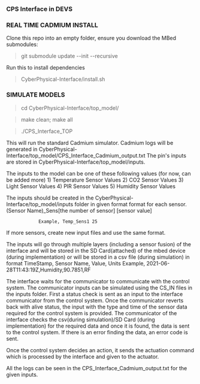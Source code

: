 
### CPS Interface in DEVS ###


### REAL TIME CADMIUM INSTALL ###

Clone this repo into an empty folder, ensure you download the MBed submodules:

> git submodule update --init --recursive

Run this to install dependencies

> CyberPhysical-Interface/install.sh


### SIMULATE MODELS ###

> cd CyberPhysical-Interface/top_model/

> make clean; make all

> ./CPS_Interface_TOP

This will run the standard Cadmium simulator. Cadmium logs will be generated in CyberPhysical-Interface/top_model/CPS_Interface_Cadmium_output.txt
The pin's inputs are stored in CyberPhysical-Interface/top_model/inputs.

The inputs to the model can be one of these following values (for now, can be added more)
                            1) Temperature Sensor Values
                            2) CO2 Sensor Values
                            3) Light Sensor Values
                            4) PIR Sensor Values
                            5) Humidity Sensor Values

The inputs should be created in the CyberPhysical-Interface/top_model/inputs folder in given format format for each sensor.
                (Sensor Name)_Sens[the number of sensor] [sensor value]

                Example, Temp_Sens1 25
If more sensors, create new input files and use the same format.

The inputs will go through multiple layers (including a sensor fusion) of the interface and will be stored in the SD Card(attached) of the mbed device (during implementation) or will be stored in a csv file (during simulation) in format 
                TimeStamp, Sensor Name, Value, Units
                Example,
                2021-06-28T11:43:19Z,Humidity,90.7851,RF

The interface waits for the communicator to communicate with the control system. The communicator inputs can be simulated using the CS_IN files in the inputs folder. First a status check is sent as an input to the interface communicator from the control system. Once the communicator reverts back with alive status, the input with the type and time of the sensor data required for the control system is provided. The communicator of the interface checks the csv(during simulation)/SD Card (during implementation) for the required data and once it is found, the data is sent to the control system. If there is an error finding the data, an error code is sent.

Once the control system decides an action, it sends the actuation command which is processed by the interface and given to the actuator.

All the logs can be seen in the CPS_Interface_Cadmium_output.txt for the given inputs.